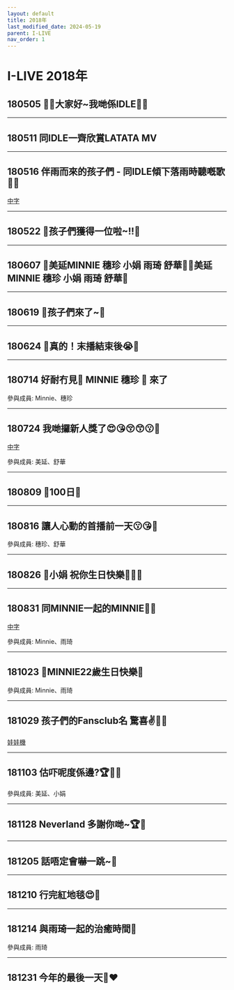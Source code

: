 ```yaml
---
layout: default
title: 2018年
last_modified_date: 2024-05-19
parent: I-LIVE
nav_order: 1
---
```


# I-LIVE 2018年

## 180505 💜💜大家好~我哋係IDLE💜💜



---

## 180511 同IDLE一齊欣賞LATATA MV



---

## 180516 伴雨而來的孩子們 - 同IDLE傾下落雨時聽嘅歌💜🎵

[中字](https://www.bilibili.com/video/BV1JW411P7CA)

---

## 180522 💜孩子們獲得一位啦~!!💜



---

## 180607 💜美延MINNIE 穗珍 小娟 雨琦 舒華💜💜美延MINNIE 穗珍 小娟 雨琦 舒華💜



---

## 180619 💜孩子們來了~💜



---

## 180624 💜真的！末播結束後😭💜



---

## 180714 好耐冇見💜 MINNIE 穗珍 💜 來了

參與成員: Minnie、穗珍

---

## 180724 我哋攞新人獎了😍😘😚😙😗💜

[中字](https://www.bilibili.com/video/BV1Vs411N7Qz)

參與成員: 美延、舒華

---

## 180809 💜100日💜



---

## 180816 讓人心動的首播前一天😗😘💜

參與成員: 穗珍、舒華

---

## 180826 💜小娟 祝你生日快樂🎉🎂💜



---

## 180831 同MINNIE一起的MINNIE🤔💜

[中字](https://www.bilibili.com/video/BV1QW411Z78N)

參與成員: Minnie、雨琦

---

## 181023 💜MINNIE22歲生日快樂💜

參與成員: Minnie、雨琦

---

## 181029 孩子們的Fansclub名 驚喜✌💜🎉

[娃娃機](https://www.bilibili.com/video/BV13t411X7gS)

---

## 181103 估吓呢度係邊?🏆💜🎉

參與成員: 美延、小娟

---

## 181128 Neverland 多謝你哋~🏆💜



---

## 181205 話唔定會嚇一跳~💜



---

## 181210 行完紅地毯😍💜



---

## 181214 與雨琦一起的治癒時間💜

參與成員: 雨琦

---

## 181231 今年的最後一天🙂♥️
